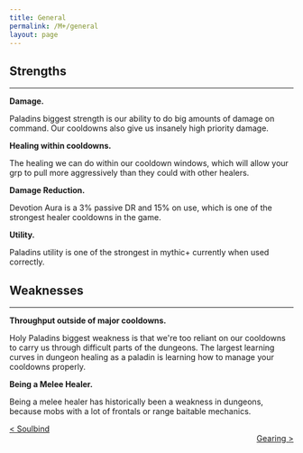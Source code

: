 ```yaml
---
title: General
permalink: /M+/general
layout: page
---
```


## Strengths

---

**Damage.**

Paladins biggest strength is our ability to do big amounts of damage on command. Our cooldowns also give us insanely high priority damage.

**Healing within cooldowns.**

The healing we can do within our cooldown windows, which will allow your grp to pull more aggressively than they could with other healers.

**Damage Reduction.**

Devotion Aura is a 3% passive DR and 15% on use, which is one of the strongest healer cooldowns in the game.

**Utility.**

Paladins utility is one of the strongest in mythic+ currently when used correctly.

## Weaknesses

---

**Throughput outside of major cooldowns.**

Holy Paladins biggest weakness is that we're too reliant on our cooldowns to carry us through difficult parts of the dungeons. The largest learning curves in dungeon healing as a paladin is learning how to manage your cooldowns properly.

**Being a Melee Healer.**

Being a melee healer has historically been a weakness in dungeons, because mobs with a lot of frontals or range baitable mechanics.

<div>
<div style="text-align:left;display: inline-block;width: 49%;">
<a href="/M+/soulbind"> < Soulbind</a>
</div>
<div style="text-align:right;">
<a href="/M+/gearing"> Gearing ></a>
</div>
</div>
